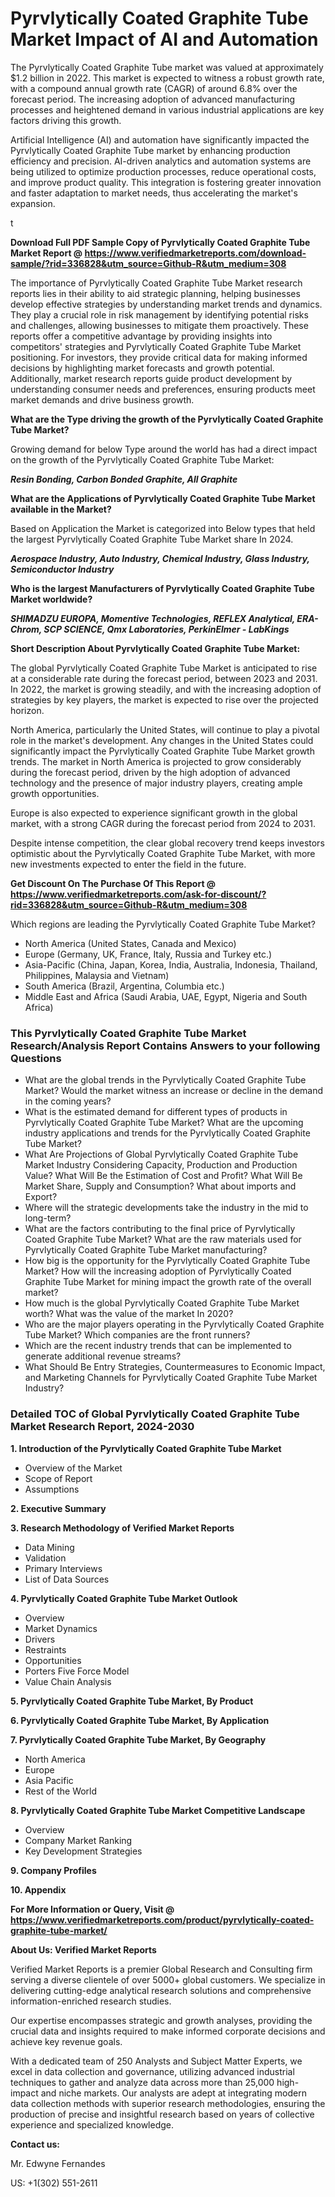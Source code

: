 <meta name="title" content="Global Pyrvlytically Coated Graphite Tube Market Impact of AI and Automation"><meta name="description" content="The Pyrvlytically Coated Graphite Tube market was valued at approximately $1.2 billion in 2022. This market is expected to witness a robust growth rate, with a compoun"><meta name="title" content="Pyrvlytically Coated Graphite Tube Market Size, Share, Scope, Trends, Growth, Opportunities, Analysis, Forecast"><h1>Pyrvlytically Coated Graphite Tube Market Impact of AI and Automation</h1><p>The Pyrvlytically Coated Graphite Tube market was valued at approximately $1.2 billion in 2022. This market is expected to witness a robust growth rate, with a compound annual growth rate (CAGR) of around 6.8% over the forecast period. The increasing adoption of advanced manufacturing processes and heightened demand in various industrial applications are key factors driving this growth.</p><p>Artificial Intelligence (AI) and automation have significantly impacted the Pyrvlytically Coated Graphite Tube market by enhancing production efficiency and precision. AI-driven analytics and automation systems are being utilized to optimize production processes, reduce operational costs, and improve product quality. This integration is fostering greater innovation and faster adaptation to market needs, thus accelerating the market's expansion.</p>t</p><p id="" class=""><strong>Download Full PDF Sample Copy of Pyrvlytically Coated Graphite Tube Market Report @ <a href="https://www.verifiedmarketreports.com/download-sample/?rid=336828&utm_source=Github-R&utm_medium=308" target="_blank">https://www.verifiedmarketreports.com/download-sample/?rid=336828&utm_source=Github-R&utm_medium=308</a></strong></p><p>The importance of&nbsp;Pyrvlytically Coated Graphite Tube Market research reports lies in their ability to aid strategic planning, helping businesses develop effective strategies by understanding market trends and dynamics. They play a crucial role in risk management by identifying potential risks and challenges, allowing businesses to mitigate them proactively. These reports offer a competitive advantage by providing insights into competitors' strategies and Pyrvlytically Coated Graphite Tube Market positioning. For investors, they provide critical data for making informed decisions by highlighting market forecasts and growth potential. Additionally, market research reports guide product development by understanding consumer needs and preferences, ensuring products meet market demands and drive business growth.</p><p><strong>What are the&nbsp;Type driving the growth of the Pyrvlytically Coated Graphite Tube Market?</strong></p><p id="" class="">Growing demand for below Type around the world has had a direct impact on the growth of the Pyrvlytically Coated Graphite Tube Market:</p><em><strong>Resin Bonding, Carbon Bonded Graphite, All Graphite</strong></em></p><strong>What are the&nbsp;Applications&nbsp;of Pyrvlytically Coated Graphite Tube Market available in the Market?</strong></p><p id="" class="">Based on Application the Market is categorized into Below types that held the largest Pyrvlytically Coated Graphite Tube Market share In 2024.</p><em><strong>Aerospace Industry, Auto Industry, Chemical Industry, Glass Industry, Semiconductor Industry</strong></em></p><strong>Who is the largest Manufacturers of Pyrvlytically Coated Graphite Tube Market worldwide?</strong></p><p><em><strong>SHIMADZU EUROPA, Momentive Technologies, REFLEX Analytical, ERA-Chrom, SCP SCIENCE, Qmx Laboratories, PerkinElmer - LabKings</strong></em></p><p id="" class=""><strong>Short Description About Pyrvlytically Coated Graphite Tube Market:</strong></p><p>The global Pyrvlytically Coated Graphite Tube Market is anticipated to rise at a considerable rate during the forecast period, between 2023 and 2031. In 2022, the market is growing steadily, and with the increasing adoption of strategies by key players, the market is expected to rise over the projected horizon.</p><p>North America, particularly the United States, will continue to play a pivotal role in the market's development. Any changes in the United States could significantly impact the Pyrvlytically Coated Graphite Tube Market growth trends. The market in North America is projected to grow considerably during the forecast period, driven by the high adoption of advanced technology and the presence of major industry players, creating ample growth opportunities.</p><p>Europe is also expected to experience significant growth in the global market, with a strong CAGR during the forecast period from 2024 to 2031.</p><p>Despite intense competition, the clear global recovery trend keeps investors optimistic about the Pyrvlytically Coated Graphite Tube Market, with more new investments expected to enter the field in the future.</p><p id="" class=""><strong>Get Discount On The Purchase Of This Report @ <a href="https://www.verifiedmarketreports.com/ask-for-discount/?rid=336828&utm_source=Github-R&utm_medium=308" target="_blank">https://www.verifiedmarketreports.com/ask-for-discount/?rid=336828&utm_source=Github-R&utm_medium=308</a></strong></p>Which regions are leading the Pyrvlytically Coated Graphite Tube Market?</p><ul><li>North America (United States, Canada and Mexico)</li><li>Europe (Germany, UK, France, Italy, Russia and Turkey etc.)</li><li>Asia-Pacific (China, Japan, Korea, India, Australia, Indonesia, Thailand, Philippines, Malaysia and Vietnam)</li><li>South America (Brazil, Argentina, Columbia etc.)</li><li>Middle East and Africa (Saudi Arabia, UAE, Egypt, Nigeria and South Africa)</li></ul><h3 id="" class="">This Pyrvlytically Coated Graphite Tube Market Research/Analysis Report Contains Answers to your following Questions</h3><ul><li>What are the global trends in the Pyrvlytically Coated Graphite Tube Market? Would the market witness an increase or decline in the demand in the coming years?</li><li>What is the estimated demand for different types of products in Pyrvlytically Coated Graphite Tube Market? What are the upcoming industry applications and trends for the Pyrvlytically Coated Graphite Tube Market?</li><li>What Are Projections of Global Pyrvlytically Coated Graphite Tube Market Industry Considering Capacity, Production and Production Value? What Will Be the Estimation of Cost and Profit? What Will Be Market Share, Supply and Consumption? What about imports and Export?</li><li>Where will the strategic developments take the industry in the mid to long-term?</li><li>What are the factors contributing to the final price of Pyrvlytically Coated Graphite Tube Market? What are the raw materials used for Pyrvlytically Coated Graphite Tube Market manufacturing?</li><li>How big is the opportunity for the Pyrvlytically Coated Graphite Tube Market? How will the increasing adoption of Pyrvlytically Coated Graphite Tube Market for mining impact the growth rate of the overall market?</li><li>How much is the global Pyrvlytically Coated Graphite Tube Market worth? What was the value of the market In 2020?</li><li>Who are the major players operating in the Pyrvlytically Coated Graphite Tube Market? Which companies are the front runners?</li><li>Which are the recent industry trends that can be implemented to generate additional revenue streams?</li><li>What Should Be Entry Strategies, Countermeasures to Economic Impact, and Marketing Channels for Pyrvlytically Coated Graphite Tube Market Industry?</li></ul><h3 id="" class="">Detailed TOC of Global Pyrvlytically Coated Graphite Tube Market Research Report, 2024-2030</h3><p id="" class=""><strong>1. Introduction of the Pyrvlytically Coated Graphite Tube Market</strong></p><ul><li>Overview of the Market</li><li>Scope of Report</li><li>Assumptions</li></ul><p id="" class=""><strong>2. Executive Summary</strong></p><p id="" class=""><strong>3. Research Methodology of Verified Market Reports</strong></p><ul><li>Data Mining</li><li>Validation</li><li>Primary Interviews</li><li>List of Data Sources</li></ul><p id="" class=""><strong>4. Pyrvlytically Coated Graphite Tube Market Outlook</strong></p><ul><li>Overview</li><li>Market Dynamics</li><li>Drivers</li><li>Restraints</li><li>Opportunities</li><li>Porters Five Force Model</li><li>Value Chain Analysis</li></ul><p id="" class=""><strong>5. Pyrvlytically Coated Graphite Tube Market, By Product</strong></p><p id="" class=""><strong>6. Pyrvlytically Coated Graphite Tube Market, By Application</strong></p><p id="" class=""><strong>7. Pyrvlytically Coated Graphite Tube Market, By Geography</strong></p><ul><li>North America</li><li>Europe</li><li>Asia Pacific</li><li>Rest of the World</li></ul><p id="" class=""><strong>8. Pyrvlytically Coated Graphite Tube Market Competitive Landscape</strong></p><ul><li>Overview</li><li>Company Market Ranking</li><li>Key Development Strategies</li></ul><p id="" class=""><strong>9. Company Profiles</strong></p><p id="" class=""><strong>10. Appendix</strong></p><p id="" class=""><strong>For More Information or Query, Visit @ <a href="https://www.verifiedmarketreports.com/product/pyrvlytically-coated-graphite-tube-market/" target="_blank">https://www.verifiedmarketreports.com/product/pyrvlytically-coated-graphite-tube-market/</a></strong></p><p id="" class=""><strong>About Us: Verified Market Reports</strong></p><p id="" class="">Verified Market Reports is a premier Global Research and Consulting firm serving a diverse clientele of over 5000+ global customers. We specialize in delivering cutting-edge analytical research solutions and comprehensive information-enriched research studies.</p><p id="" class="">Our expertise encompasses strategic and growth analyses, providing the crucial data and insights required to make informed corporate decisions and achieve key revenue goals.</p><p id="" class="">With a dedicated team of 250 Analysts and Subject Matter Experts, we excel in data collection and governance, utilizing advanced industrial techniques to gather and analyze data across more than 25,000 high-impact and niche markets. Our analysts are adept at integrating modern data collection methods with superior research methodologies, ensuring the production of precise and insightful research based on years of collective experience and specialized knowledge.</p><p id="" class=""><strong>Contact us:</strong></p><p id="" class="">Mr. Edwyne Fernandes</p><p id="" class="">US: +1(302) 551-2611</p>